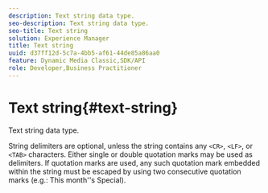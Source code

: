 ```yaml
---
description: Text string data type.
seo-description: Text string data type.
seo-title: Text string
solution: Experience Manager
title: Text string
uuid: d37ff12d-5c7a-4bb5-af61-44de85a86aa0
feature: Dynamic Media Classic,SDK/API
role: Developer,Business Practitioner
---
```


# Text string{#text-string}

Text string data type.

 String delimiters are optional, unless the string contains any `<CR>`, `<LF>`, or `<TAB>` characters. Either single or double quotation marks may be used as delimiters. If quotation marks are used, any such quotation mark embedded within the string must be escaped by using two consecutive quotation marks (e.g.: This month''s Special). 